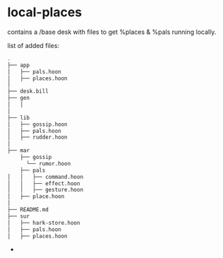 # local-places

contains a /base desk with files to get %places & %pals running locally.

list of added files:

```bash
.
├── app
│   ├── pals.hoon
│   ├── places.hoon
│   
├── desk.bill
├── gen
│   │
│   
├── lib
│   ├── gossip.hoon
│   ├── pals.hoon
│   ├── rudder.hoon
│   
├── mar
    ├── gossip
      └── rumor.hoon
    ├── pals
│   │   ├── command.hoon
│   │   ├── effect.hoon
│   │   ├── gesture.hoon
│   ├── place.hoon
│   
├── README.md
├── sur
│   ├── hark-store.hoon
│   ├── pals.hoon
│   ├── places.hoon
```
- 
